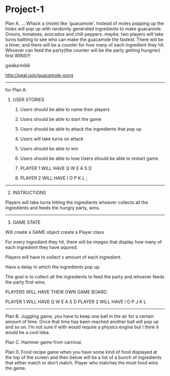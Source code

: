 # Project-1

Plan A. ….Whack a (mole) like 'guacamole'. Instead of moles popping up the holes will pop up with randomly generated ingredients to make guacamole. Onions, tomatoes, avocados and chili peppers..maybe. two players will take turns battling to see who can make the guacamole the fastest. There will be a timer, and there will be a counter for how many of each ingredient they hit. Whoever can feed the party(the counter will be the party getting hungrier) first WINS!!!

ɡwäkəˈmōlē

http://peal.io/p/guacamole-song

------------------------------------------------
for Plan A. 

1. USER STORIES

	1. Users should be able to name their players
	2. Users should be able to start the game
	3. Users should be able to attack the ingredients that pop up
	4. Users will take turns on attack
	5. Users should be able to win
	6. Users should be able to lose
	Users should be able to restart game
	
	7. PLAYER 1 WILL HAVE
		Q W E 
		A S D 
	
	8. PLAYER 2 WILL HAVE
		I O P
		K L ;
------------------------------------------------
2. INSTRUCTIONS

 Players will take turns hitting the ingredients whoever collects all the ingredients and feeds the hungry party, wins.


--------------------------------------------------

3. GAME STATE

Will create a GAME object
create a Player class

For every ingredient they hit, there will be images that display how many of each ingredient they have aquired.

Players will have to collect x amount of each ingredient.

Have a delay in which the ingredients pop up.

The goal is to collect all the ingredients to feed the party and whoever feeds the party first wins. 

PLAYERS WILL HAVE THEIR OWN GAME BOARD.

PLAYER 1 WILL HAVE
Q W E 
A S D 
PLAYER 2 WILL HAVE
I O P
J K L


--------------------------------------------------------------










Plan B. Juggling game, you have to keep one ball in the air for a certain amount of time. Once that time has been reached another ball will pop up and so on. I’m not sure if with would require a physics engine but I think it would be a cool idea.

Plan C. Hammer game from carnival.

Plan D. Food recipe game when you have some kind of food displayed at the top of the screen and then below will be a list of a bunch of ingredients that either match or don’t match. Player who matches the most food wins the game.